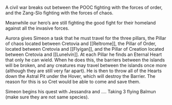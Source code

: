A civil war breaks out between the POOC fighting with the forces of order, and the Zang-Slo fighting with the forces of chaos.

Meanwhile our hero’s are still fighting the good fight for their homeland against all the invasive forces. 

Aurora gives Simeon a task that he must travel for the three pillars, the Pillar of chaos located between Cretovia and [[Reltrome]], the Pillar of Order, located between Cretovia and [[Flyígan]], and the Pillar of Creation located between Cretovia and [[Lunelvín]]. At each Pillar he finds an Eternal Heart that only he can wield. When he does this, the barriers between the islands will be broken, and any creatures may travel between the islands once more (although they are still very far apart). He is then to throw all of the Hearts down the Astral Pit under the Hover, which will destroy the Barrier. The reason for this is so Cret would be able to come and save them. 

Simeon begins his quest with Jessandra and …. Taking 3 flying Balmun (make sure they are not same species). 